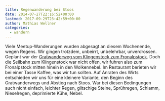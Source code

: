 ```yaml
---
title: Regenwanderung bei Stoos
date: 2014-07-27T22:16:52+00:00
lastmod: 2017-09-29T23:42:59+00:00
author: Mathias Wellner
categories:
  - wandern
---
```

Viele Meetup-Wanderungen wurden abgesagt an diesem Wochenende, wegen Regens. Wir gingen trotzdem, unbeirrt, unbelehrbar, unverdrossen. Geplant war der <a href="http://www.wandersite.ch/Tageswanderung/562a_Schwyz.html" title="Gratwanderweg Klingenstock-Fronalpstock" target="_blank">Gratwanderweg vom Klingenstock zum Fronalpstock</a>. Doch die Seilbahn zum Klingenstock war nicht offen, wir fuhren also zum Fronalpstock mitten hinein in den Wolkennebel. Im Restaurant berieten wir bei einer Tasse Kaffee, was wir tun sollten. Auf Anraten des Wirts entschieden wir uns für eine kleinere Variante, den Beginn des Gratwanderwegs und Abstieg nach Stoos. War bei diesen Bedingungen auch nicht einfach, leichter Regen, glitschige Steine, Sprühregen, Schlamm, Nieselregen, deprimierte Kühe, Nebel. 
